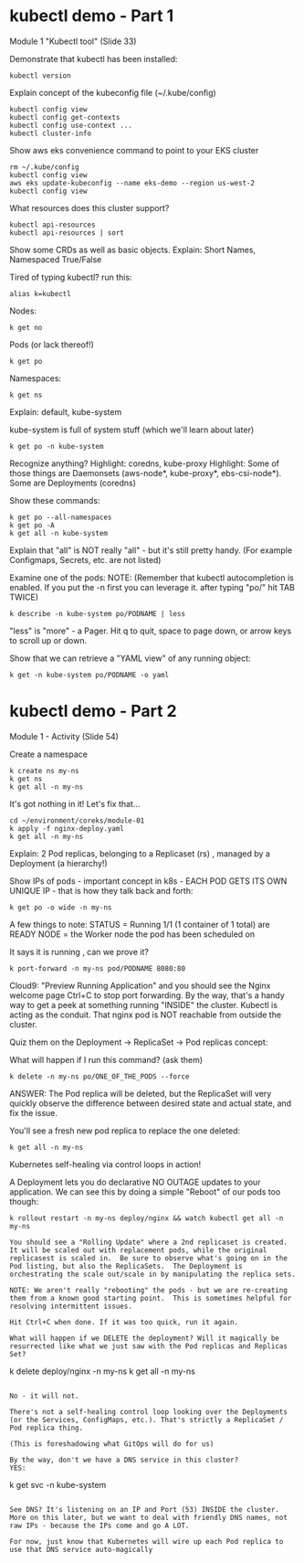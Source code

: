 # kubectl demo - Part 1

Module 1 "Kubectl tool" (Slide 33)

Demonstrate that kubectl has been installed:
```
kubectl version
```

Explain concept of the kubeconfig file (~/.kube/config)
```
kubectl config view
kubectl config get-contexts
kubectl config use-context ...
kubectl cluster-info
```

Show aws eks convenience command to point to your EKS cluster
```
rm ~/.kube/config
kubectl config view
aws eks update-kubeconfig --name eks-demo --region us-west-2
kubectl config view
```

What resources does this cluster support?
```
kubectl api-resources
kubectl api-resources | sort
```

Show some CRDs as well as basic objects.
Explain: Short Names, Namespaced True/False 

Tired of typing kubectl? run this:
```
alias k=kubectl
```

Nodes:
```
k get no
```

Pods (or lack thereof!)
```
k get po 
```

Namespaces:
```
k get ns
```

Explain: default, kube-system

kube-system is full of system stuff (which we'll learn about later)
```
k get po -n kube-system
```

Recognize anything? 
Highlight: coredns, kube-proxy
Highlight: Some of those things are Daemonsets (aws-node*, kube-proxy*, ebs-csi-node*). Some are Deployments (coredns)

Show these commands:
```
k get po --all-namespaces
k get po -A
k get all -n kube-system
```

Explain that "all" is NOT really "all" - but it's still pretty handy.  (For example Configmaps, Secrets, etc. are not listed)

Examine one of the pods:
NOTE: (Remember that kubectl autocompletion is enabled. If you put the -n first you can leverage it. after typing "po/" hit TAB TWICE)
```
k describe -n kube-system po/PODNAME | less
```

"less" is "more" - a Pager.  Hit q to quit, space to page down, or arrow keys to scroll up or down.

Show that we can retrieve a "YAML view" of any running object:
```
k get -n kube-system po/PODNAME -o yaml
```

# kubectl demo - Part 2 

Module 1 - Activity (Slide 54)

Create a namespace
```
k create ns my-ns
k get ns
k get all -n my-ns
```

It's got nothing in it! Let's fix that...
```
cd ~/environment/coreks/module-01
k apply -f nginx-deploy.yaml
k get all -n my-ns
```

Explain:
    2 Pod replicas, belonging to a Replicaset (rs) , managed by a Deployment (a hierarchy!)

Show IPs of pods - important concept in k8s - EACH POD GETS ITS OWN UNIQUE IP - that is how they talk back and forth:
```
k get po -o wide -n my-ns
```

A few things to note:
  STATUS = Running
  1/1 (1 container of 1 total) are READY
  NODE = the Worker node the pod has been scheduled on

It says it is running , can we prove it? 
```
k port-forward -n my-ns pod/PODNAME 8080:80 
```
Cloud9: "Preview Running Application" and you should see the Nginx welcome page
Ctrl+C to stop port forwarding.
By the way, that's a handy way to get a peek at something running "INSIDE" the cluster.  Kubectl is acting as the conduit.  That nginx pod is NOT reachable from outside the cluster. 

Quiz them on the Deployment -> ReplicaSet -> Pod replicas concept:

What will happen if I run this command? (ask them)
```
k delete -n my-ns po/ONE_OF_THE_PODS --force 
```

ANSWER: The Pod replica will be deleted, but the ReplicaSet will very quickly observe the difference between desired state and actual state, and fix the issue. 

You'll see a fresh new pod replica to replace the one deleted:
```
k get all -n my-ns
```

Kubernetes self-healing via control loops in action!

A Deployment lets you do declarative NO OUTAGE updates to your application.  We can see this by doing a simple "Reboot" of our pods too though:
```
k rollout restart -n my-ns deploy/nginx && watch kubectl get all -n my-ns

You should see a "Rolling Update" where a 2nd replicaset is created. It will be scaled out with replacement pods, while the original replicasest is scaled in.  Be sure to observe what's going on in the Pod listing, but also the ReplicaSets.  The Deployment is orchestrating the scale out/scale in by manipulating the replica sets.   

NOTE: We aren't really "rebooting" the pods - but we are re-creating them from a known good starting point.  This is sometimes helpful for resolving intermittent issues.

Hit Ctrl+C when done. If it was too quick, run it again. 

What will happen if we DELETE the deployment? Will it magically be resurrected like what we just saw with the Pod replicas and Replicas Set?   
```
k delete deploy/nginx -n my-ns
k get all -n my-ns
```

No - it will not.

There's not a self-healing control loop looking over the Deployments (or the Services, ConfigMaps, etc.). That's strictly a ReplicaSet / Pod replica thing.

(This is foreshadowing what GitOps will do for us)

By the way, don't we have a DNS service in this cluster?
YES:
```
k get svc -n kube-system
```

See DNS? It's listening on an IP and Port (53) INSIDE the cluster. 
More on this later, but we want to deal with friendly DNS names, not raw IPs - because the IPs come and go A LOT.

For now, just know that Kubernetes will wire up each Pod replica to use that DNS service auto-magically
